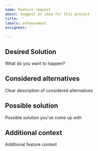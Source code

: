 ```yaml
---
name: Feature request
about: Suggest an idea for this project
title: ''
labels: enhancement
assignees: ''

---
```


## Desired Solution
What do you want to happen?

## Considered alternatives
Clear description of considered alternatives

## Possible solution
Possible solution you've come up with

## Additional context
Additional feature context
